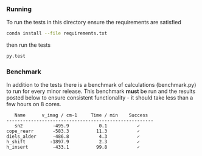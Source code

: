 ### Running

To run the tests in this directory ensure the requirements are satisfied

```bash
conda install --file requirements.txt
```

then run the tests

```bash
py.test 
```

### Benchmark
In addition to the tests there is a benchmark of calculations (benchmark.py) to
run for every minor release. This benchmark **must** be run and the results 
posted below to ensure consistent functionality - it should take less
than a few hours on 8 cores.

```
   Name      v_imag / cm-1     Time / min    Success
------------------------------------------------------
   sn2           -495.9           0.1           ✓         
cope_rearr       -583.3          11.3           ✓         
diels_alder      -486.8           4.3           ✓         
h_shift         -1897.9           2.3           ✓         
h_insert         -433.1          99.8           ✓         
```
